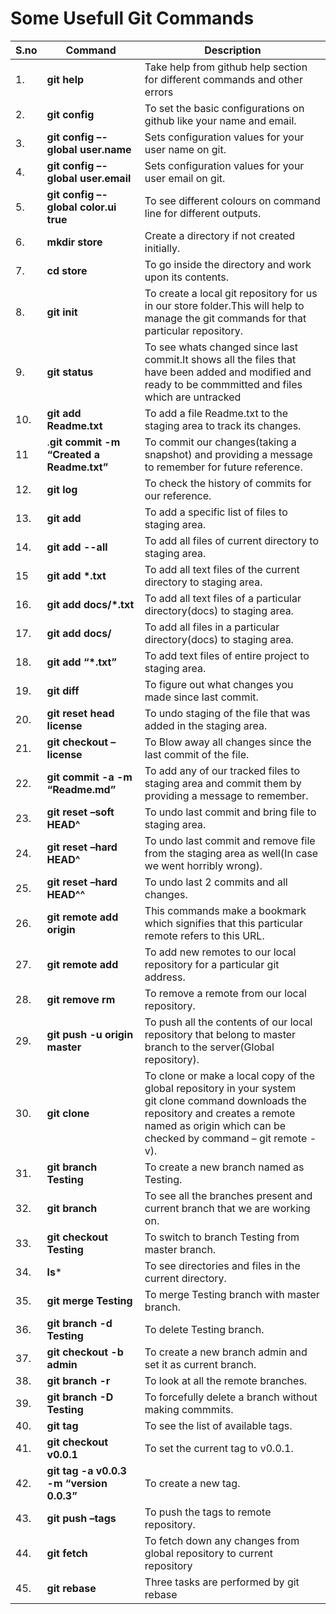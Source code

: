 # Some Usefull Git Commands
|S.no| Command| Description|
|---|-----|------|
|1.|**git help**|Take help from github help section for different commands and other errors| 
|2.|**git config**|To set the basic configurations on github like your name and email.| 
|3.|**git config –-global user.name**|Sets configuration values for your user name on git.| 
|4.|**git config –-global user.email**| Sets configuration values for your user email on git.| 
|5.|**git config –-global color.ui true**|To see different colours on command line for different outputs.| 
|6.|**mkdir store**|Create a directory if not created initially.| 
|7.|**cd store**|To go inside the directory and work upon its contents.| 
|8.|**git init**|To create a local git repository for us in our store folder.This will help to manage the git commands for that particular repository.| 
|9.|**git status**|To see whats changed since last commit.It shows all the files that have been added and modified and ready to be commmitted and files which are untracked |
|10.|**git add Readme.txt**|To add a file Readme.txt to the staging area to track its changes. |
|11|.**git commit -m “Created a Readme.txt”**|To commit our changes(taking a snapshot) and providing a message to remember for future reference. |
|12.|**git log**|To check the history of commits for our reference. |
|13.|**git add**|To add a specific list of files to staging area. |
|14.|**git add --all**|To add all files of current directory to staging area. |
|15| **git add \*.txt**|To add all text files of the current directory to staging area.|  
|16.|**git add docs/*.txt**|To add all text files of a particular directory(docs) to staging area. |
|17.|**git add docs/**|To add all files in a particular directory(docs) to staging area. |
|18.|**git add “*.txt”**|To add text files of entire project to staging area. |
|19.|**git diff**|To figure out what changes you made since last commit. |
|20.|**git reset head license**|To undo staging of the file that was added in the staging area. |
|21.|**git checkout –license**|To Blow away all changes since the last commit of the file. |
|22.|**git commit -a -m “Readme.md”**|To add any of our tracked files to staging area and commit them by providing a message to remember. |
|23.|**git reset –soft HEAD^**|To undo last commit and bring file to staging area. |
|24.|**git reset –hard HEAD^**|To undo last commit and remove file from the staging area as well(In case we went horribly wrong). |
|25.|**git reset –hard HEAD^^**|To undo last 2 commits and all changes. |
|26.|**git remote add origin**|This commands make a bookmark which signifies that this particular remote refers to this URL. |
|27.|**git remote add <address>**|To add new remotes to our local repository for a particular git address. |
|28.|**git remove rm**|To remove a remote from our local repository. |
|29.|**git push -u origin master**|To push all the contents of our local repository that belong to master branch to the server(Global repository). |
|30.|**git clone**|To clone or make a local copy of the global repository in your system <br/>git clone command downloads the repository and creates a remote named as origin which can be checked by command – git remote -v). |
|31.|**git branch Testing**|To create a new branch named as Testing. |
|32.|**git branch**|To see all the branches present and current branch that we are working on. |
|33.|**git checkout Testing**|To switch to branch Testing from master branch. |
|34.|**ls***|To see directories and files in the current directory. |
|35.|**git merge Testing**|To merge Testing branch with master branch. |
|36.|**git branch -d Testing**|To delete Testing branch. |
|37.|**git checkout -b admin**|To create a new branch admin and set it as current branch. |
|38.|**git branch -r**|To look at all the remote branches. |
|39.|**git branch -D Testing**|To forcefully delete a branch without making commmits. |
|40.|**git tag**|To see the list of available tags. |
|41.|**git checkout v0.0.1**|To set the current tag to v0.0.1. |
|42.|**git tag -a v0.0.3 -m “version 0.0.3”**|To create a new tag. |
|43.|**git push –tags**|To push the tags to remote repository. |
|44.|**git fetch**|To fetch down any changes from global repository to current repository |
|45.|**git rebase**|Three tasks are performed by git rebase |
